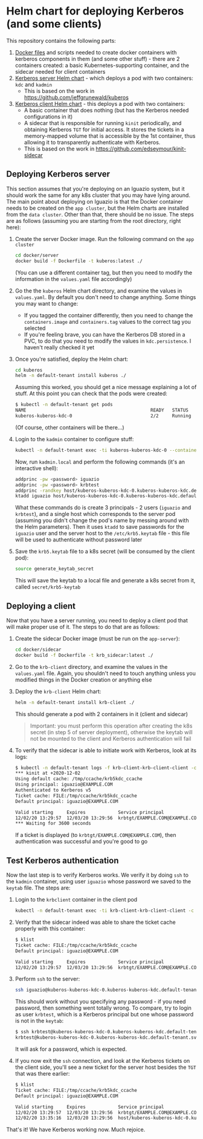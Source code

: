 # Helm chart for deploying Kerberos (and some clients)

This repository contains the following parts:

1. [Docker files](./docker) and scripts needed to create docker containers with kerberos components in them (and some other stuff) - there are 2 containers created: a basic Kubernetes-supporting container, and the sidecar needed for client containers
2. [Kerberos server Helm chart](./kuberos) - which deploys a pod with two containers: `kdc` and `kadmin`
   - This is based on the work in <https://github.com/jeffgrunewald/kuberos>
3. [Kerberos client Helm chart](./krb-client) - this deploys a pod with two containers:
   - A basic container that does nothing (but has the Kerberos needed configurations in it)
   - A sidecar that is responsible for running `kinit` periodically, and obtaining Kerberos `TGT` for initial access. It stores the tickets in a memory-mapped volume that is accessible by the 1st container, thus allowing it to transparently authenticate with Kerberos.  
   - This is based on the work in <https://github.com/edseymour/kinit-sidecar>

## Deploying Kerberos server

This section assumes that you're deploying on an Iguazio system, but it should work the same for any k8s cluster that you may have lying around. The main point about deploying on Iguazio is that the Docker container needs to be created on the `app cluster`, but the Helm charts are installed from the `data cluster`. Other than that, there should be no issue.
The steps are as follows (assuming you are starting from the root directory, right here):

1. Create the server Docker image. Run the following command on the `app cluster`

    ```bash
    cd docker/server
    docker build -f Dockerfile -t kuberos:latest ./
    ```

    (You can use a different container tag, but then you need to modify the information in the `values.yaml` file accordingly)
2. Go the the `kuberos` Helm chart directory, and examine the values in `values.yaml`. By default you don't need to change anything. Some things you may want to change:
   - If you tagged the container differently, then you need to change the `containers.image` and `containers.tag` values to the correct tag you selected
   - If you're feeling brave, you can have the Kerberos DB stored in a PVC, to do that you need to modify the values in `kdc.persistence`. I haven't really checked it yet
3. Once you're satisfied, deploy the Helm chart:

    ```bash
    cd kuberos
    helm -n default-tenant install kuberos ./
    ```

    Assuming this worked, you should get a nice message explaining a lot of stuff. At this point you can check that the pods were created:

    ```bash
    $ kubectl -n default-tenant get pods
    NAME                                              READY   STATUS    RESTARTS   AGE
    kuberos-kuberos-kdc-0                             2/2     Running   0          52s
    ```

    (Of course, other containers will be there...)
4. Login to the `kadmin` container to configure stuff:

    ```bash
    kubectl -n default-tenant exec -ti kuberos-kuberos-kdc-0 --container kadmin -- /bin/bash
    ```

    Now, run `kadmin.local` and perform the following commands (it's an interactive shell):

    ```bash
    addprinc -pw <password> iguazio
    addprinc -pw <password> krbtest
    addprinc -randkey host/kuberos-kuberos-kdc-0.kuberos-kuberos-kdc.default-tenant.svc.cluster.local
    ktadd iguazio host/kuberos-kuberos-kdc-0.kuberos-kuberos-kdc.default-tenant.svc.cluster.local
    ```

    What these commands do is create 3 principals - 2 users (`iguazio` and `krbtest`), and a single host which corresponds to the server pod (assuming you didn't change the pod's name by messing around with the Helm parameters). Then it uses `ktadd` to save passwords for the `iguazio` user and the server host to the `/etc/krb5.keytab` file - this file will be used to authenticate without password later
5. Save the `krb5.keytab` file to a k8s secret (will be consumed by the client pod):

    ```bash
    source generate_keytab_secret
    ```

    This will save the keytab to a local file and generate a k8s secret from it, called `secret/krb5-keytab`

## Deploying a client

Now that you have a server running, you need to deploy a client pod that will make proper use of it. The steps to do that are as follows:

1. Create the sidecar Docker image (must be run on the `app-server`):

    ```bash
    cd docker/sidecar
    docker build -f Dockerfile -t krb_sidecar:latest ./
    ```

2. Go to the `krb-client` directory, and examine the values in the `values.yaml` file. Again, you shouldn't need to touch anything unless you modified things in the Docker creation or anything else
3. Deploy the `krb-client` Helm chart:

    ```bash
    helm -n default-tenant install krb-client ./
    ```

    This should generate a pod with 2 containers in it (client and sidecar)
    > Important: you must perform this operation after creating the k8s secret (in step 5 of server deployment), otherwise the keytab will not be mounted to the client and Kerberos authentication will fail
4. To verify that the sidecar is able to initiate work with Kerberos, look at its logs:

    ```bash
    $ kubectl -n default-tenant logs -f krb-client-krb-client-client -c sidecar
    *** kinit at +2020-12-02
    Using default cache: /tmp/ccache/krb5kdc_ccache
    Using principal: iguazio@EXAMPLE.COM
    Authenticated to Kerberos v5
    Ticket cache: FILE:/tmp/ccache/krb5kdc_ccache
    Default principal: iguazio@EXAMPLE.COM

    Valid starting     Expires            Service principal
    12/02/20 13:29:57  12/03/20 13:29:56  krbtgt/EXAMPLE.COM@EXAMPLE.COM
    *** Waiting for 3600 seconds
    ```

    If a ticket is displayed (to `krbtgt/EXAMPLE.COM@EXAMPLE.COM`), then authentication was successful and you're good to go

## Test Kerberos authentication

Now the last step is to verify Kerberos works. We verify it by doing `ssh` to the `kadmin` container, using user `iguazio` whose password we saved to the `keytab` file.
The steps are:

1. Login to the `krbclient` container in the client pod

    ```bash
    kubectl -n default-tenant exec -ti krb-client-krb-client-client -c krbclient -- /bin/bash
    ```

2. Verify that the sidecar indeed was able to share the ticket cache properly with this container:

    ```bash
    $ klist
    Ticket cache: FILE:/tmp/ccache/krb5kdc_ccache
    Default principal: iguazio@EXAMPLE.COM

    Valid starting     Expires            Service principal
    12/02/20 13:29:57  12/03/20 13:29:56  krbtgt/EXAMPLE.COM@EXAMPLE.COM
    ```

3. Perform `ssh` to the server:

    ```bash
    ssh iguazio@kuberos-kuberos-kdc-0.kuberos-kuberos-kdc.default-tenant.svc.cluster.local
    ```

    This should work without you specifying any password - if you need password, then something went totally wrong. To compare, try to login as user `krbtest`, which is a Kerberos principal but one whose password is not in the `keytab`:

    ```bash
    $ ssh krbtest@kuberos-kuberos-kdc-0.kuberos-kuberos-kdc.default-tenant.svc.cluster.local
    krbtest@kuberos-kuberos-kdc-0.kuberos-kuberos-kdc.default-tenant.svc.cluster.local's password:
    ```

    It will ask for a password, which is expected.
4. If you now exit the `ssh` connection, and look at the Kerberos tickets on the client side, you'll see a new ticket for the server host besides the `TGT` that was there earlier:

    ```bash
    $ klist
    Ticket cache: FILE:/tmp/ccache/krb5kdc_ccache
    Default principal: iguazio@EXAMPLE.COM

    Valid starting     Expires            Service principal
    12/02/20 13:29:57  12/03/20 13:29:56  krbtgt/EXAMPLE.COM@EXAMPLE.COM
    12/02/20 13:35:16  12/03/20 13:29:56  host/kuberos-kuberos-kdc-0.kuberos-kuberos-kdc.default-tenant.svc.cluster.local@EXAMPLE.COM
    ```

That's it! We have Kerberos working now. Much rejoice.
